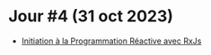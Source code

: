 # Jour #4 (31 oct 2023)

- [Initiation à la Programmation Réactive avec RxJs](https://rblmdst.github.io/angular-training-gdg-lome/07-rxjs-Initiation.md)
